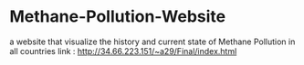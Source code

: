 # Methane-Pollution-Website
a website that visualize the history and current state of Methane Pollution in all countries
link : http://34.66.223.151/~a29/Final/index.html
